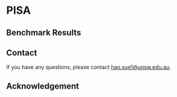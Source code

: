 # PISA




## Benchmark Results



## Contact

If you have any questions, please contact hao.xue1@unsw.edu.au.

## Acknowledgement
